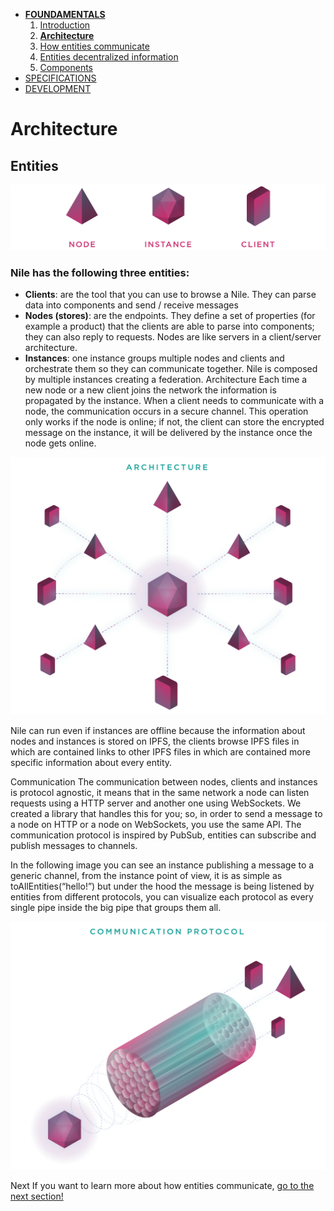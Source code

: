 * [**FOUNDAMENTALS**](../index.md)
  1. [Introduction](../index.md)
  2. [**Architecture**](architecture.md)
  3. [How entities communicate](communication.md)
  4. [Entities decentralized information](decentralization.md)
  5. [Components](components.md)
* [SPECIFICATIONS](../specifications/client-management.md)
* [DEVELOPMENT](../development/get-started.md)

# Architecture

## Entities

![entities](../images/architecture/1-entities.png)

### Nile has the following three entities:

- **Clients**: are the tool that you can use to browse a Nile. They can parse data into components and send / receive messages
- **Nodes (stores)**: are the endpoints. They define a set of properties (for example a product) that the clients are able to parse into components; they can also reply to requests. Nodes are like servers in a client/server architecture.
- **Instances**: one instance groups multiple nodes and clients and orchestrate them so they can communicate together. Nile is composed by multiple instances creating a federation.
Architecture
Each time a new node or a new client joins the network the information is propagated by the instance. When a client needs to communicate with a node, the communication occurs in a secure channel. This operation only works if the node is online; if not, the client can store the encrypted message on the instance, it will be delivered by the instance once the node gets online.

![architecture](../images/architecture/2-architecture.png)

Nile can run even if instances are offline because the information about nodes and instances is stored on IPFS, the clients browse IPFS files in which are contained links to other IPFS files in which are contained more specific information about every entity.

Communication
The communication between nodes, clients and instances is protocol agnostic, it means that in the same network a node can listen requests using a HTTP server and another one using WebSockets. We created a library that handles this for you; so, in order to send a message to a node on HTTP or a node on WebSockets, you use the same API. The communication protocol is inspired by PubSub, entities can subscribe and publish messages to channels.

In the following image you can see an instance publishing a message to a generic channel, from the instance point of view, it is as simple as toAllEntities(“hello!”) but under the hood the message is being listened by entities from different protocols, you can visualize each protocol as every single pipe inside the big pipe that groups them all.

![communication](../images/architecture/3-communication.png)

Next
If you want to learn more about how entities communicate, [go to the next section!](communication.md)
